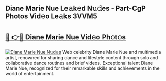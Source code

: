 ## Diane Marie Nue Le𝚊k𝚎d N𝚞𝚍es - Part-CgP Photos Vid𝚎o Le𝚊ks 3VVM5

# <h2><a href="http://fb64952.evod.top/?m=Diane+Marie+Nue">🔗 👉🔴 Diane Marie Nue Vid𝚎o Ph𝚘t𝚘s</a></h2>

[![Diane Marie Nue N𝚞d𝚎s](https://i.imgur.com/8V9OHl7.gif)](http://fb64952.evod.top/?m=Diane+Marie+Nue)
Web celebrity Diane Marie Nue and multimedia artist, renowned for sharing dance and lifestyle content through solo and collaborative dance routines and brief videos. Exceptional talent Diane Marie Nue, recognized for their remarkable skills and achievements in the world of entertainment. 
